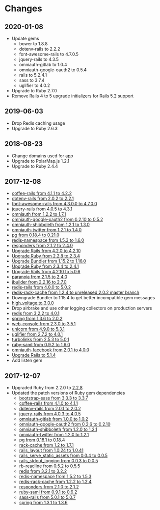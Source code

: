 # Changes

## 2020-01-08

* Update gems
    * bower to 1.8.8
    * dotenv-rails to 2.2.2
    * font-awesome-rails to 4.7.0.5
    * jquery-rails to 4.3.5
    * omniauth-gitlab to 1.0.4
    * omniauth-google-oauth2 to 0.5.4
    * rails to 5.2.4.1
    * sass to 3.7.4
    * uglifier to 4.0.2
* Upgrade to Ruby 2.7.0
* Remove Rails 4 to 5 upgrade initializers for Rails 5.2 support

## 2019-06-03

* Drop Redis caching usage
* Upgrade to Ruby 2.6.3

## 2018-08-23

* Change domains used for app
* Upgrade to PolarMap.js 1.2.1
* Upgrade to Ruby 2.4.4

## 2017-12-08

* [coffee-rails from 4.1.1 to 4.2.2][coffee-rails]
* [dotenv-rails from 2.0.2 to 2.2.1][dotenv-rails]
* [font-awesome-rails from 4.3.0.0 to 4.7.0.0][font-awesome-rails]
* [jquery-rails from 4.0.5 to 4.3.1][jquery-rails]
* [omniauth from 1.2.2 to 1.7.1][omniauth]
* [omniauth-google-oauth2 from 0.2.10 to 0.5.2][omniauth-google-oauth2]
* [omniauth-shibboleth from 1.2.1 to 1.3.0][omniauth-shibboleth]
* [omniauth-twitter from 1.2.1 to 1.4.0][omniauth-twitter]
* [pg from 0.18.4 to 0.21.0][pg]
* [redis-namespace from 1.5.3 to 1.6.0][redis-namespace]
* [responders from 2.1.2 to 2.4.0][responders]
* [Upgrade Rails from 4.2.0 to 4.2.10][Rails 4.2.10]
* [Upgrade Ruby from 2.2.8 to 2.3.4][Ruby 2.3.4]
* [Upgrade Bundler from 1.15.2 to 1.16.0][Bundler 1.16.0]
* [Upgrade Ruby from 2.3.4 to 2.4.1][Ruby 2.4.1]
* [Upgrade Rails from 4.2.10 to 5.0.6][Rails 5.0.6]
* [paranoia from 2.1.5 to 2.4.0][paranoia]
* [jbuilder from 2.2.16 to 2.7.0][jbuilder]
* [redis-rails from 4.0.0 to 5.0.2][redis-rails]
* [redis-rack-cache from 1.2.4 to unreleased 2.0.2 master branch][redis-rack-cache]
* Downgrade Bundler to 1.15.4 to get better incompatible gem messages
* [high_voltage to 3.0.0][high_voltage]
* Drop airbrake and use other logging collectors on production servers
* [redis from 3.2.2 to 4.0.1][redis-rb]
* [spring from 1.3.6 to 2.0.2][spring]
* [web-console from 2.3.0 to 3.5.1][web-console]
* [unicorn from 4.9.0 to 5.3.1][unicorn]
* [uglifier from 2.7.2 to 4.0.1][uglifier]
* [turbolinks from 2.5.3 to 5.0.1][turbolinks]
* [ruby-saml from 0.9.2 to 1.6.0][ruby-saml]
* [omniauth-facebook from 2.0.1 to 4.0.0][omniauth-facebook]
* [Upgrade Rails to 5.1.4][Rails 5.1.4]
* Add listen gem

## 2017-12-07

* Upgraded Ruby from 2.2.0 to [2.2.8][Ruby 2.2.8]
* Updated the patch versions of Ruby gem dependencies
    * [bootstrap-sass from 3.3.3 to 3.3.7][bootstrap-sass]
    * [coffee-rails from 4.1.0 to 4.1.1][coffee-rails]
    * [dotenv-rails from 2.0.1 to 2.0.2][dotenv-rails]
    * [jquery-rails from 4.0.3 to 4.0.5][jquery-rails]
    * [omniauth-gitlab from 1.0.0 to 1.0.2][omniauth-gitlab]
    * [omniauth-google-oauth2 from 0.2.6 to 0.2.10][omniauth-google-oauth2]
    * [omniauth-shibboleth from 1.2.0 to 1.2.1][omniauth-shibboleth]
    * [omniauth-twitter from 1.2.0 to 1.2.1][omniauth-twitter]
    * [pg from 0.18.1 to 0.18.4][pg]
    * [rack-cache from 1.2 to 1.7.1][rack-cache]
    * [rails\_layout from 1.0.24 to 1.0.41][rails_layout]
    * [rails\_serve\_static\_assets from 0.0.4 to 0.0.5][rails_serve_static_assets]
    * [rails\_stdout\_logging from 0.0.3 to 0.0.5][rails_stdout_logging]
    * [rb-readline from 0.5.2 to 0.5.5][rb-readline]
    * [redis from 3.2.1 to 3.2.2][redis-rb]
    * [redis-namespace from 1.5.2 to 1.5.3][redis-namespace]
    * [redis-rack-cache from 1.2.2 to 1.2.4][redis-rack-cache]
    * [responders from 2.1.0 to 2.1.2][responders]
    * [ruby-saml from 0.9.1 to 0.9.2][ruby-saml]
    * [sass-rails from 5.0.1 to 5.0.7][sass-rails]
    * [spring from 1.3.1 to 1.3.6][spring]


[bootstrap-sass]: https://github.com/twbs/bootstrap-sass/blob/master/CHANGELOG.md
[Bundler 1.16.0]: http://bundler.io/blog/2017/10/31/bundler-1-16.html
[coffee-rails]: https://github.com/rails/coffee-rails/blob/master/CHANGELOG.md
[dotenv-rails]: https://github.com/bkeepers/dotenv/blob/master/Changelog.md
[font-awesome-rails]: https://github.com/bokmann/font-awesome-rails/blob/master/CHANGELOG.md
[high_voltage]: https://github.com/thoughtbot/high_voltage/blob/master/NEWS.md
[jbuilder]: https://github.com/rails/jbuilder/blob/master/CHANGELOG.md
[jquery-rails]: https://github.com/rails/jquery-rails/blob/master/CHANGELOG.md
[omniauth-facebook]: https://github.com/mkdynamic/omniauth-facebook/blob/master/CHANGELOG.md
[omniauth-gitlab]: https://github.com/linchus/omniauth-gitlab
[omniauth-google-oauth2]: https://github.com/zquestz/omniauth-google-oauth2/blob/master/CHANGELOG.md
[omniauth-shibboleth]: https://github.com/toyokazu/omniauth-shibboleth
[omniauth-twitter]: https://github.com/arunagw/omniauth-twitter
[omniauth]: https://github.com/omniauth/omniauth/wiki/Changelog
[paranoia]: https://github.com/rubysherpas/paranoia/blob/core/CHANGELOG.md
[pg]: https://bitbucket.org/ged/ruby-pg/src/eb13f3c529505f6daa3e0795bb81e4251e3a2bd2/History.rdoc?at=default&fileviewer=file-view-default
[rack-cache]: https://github.com/rtomayko/rack-cache/blob/master/CHANGES
[Rails 4.2.10]: http://weblog.rubyonrails.org/2017/9/27/Rails-4-2-10-released/
[Rails 5.0.6]: http://edgeguides.rubyonrails.org/upgrading_ruby_on_rails.html#upgrading-from-rails-4-2-to-rails-5-0
[Rails 5.1.4]: http://weblog.rubyonrails.org/2017/9/7/Rails-5-1-4-and-5-0-6-released/
[rails_layout]: https://github.com/RailsApps/rails_layout/blob/master/CHANGELOG.textile
[rails_serve_static_assets]: https://github.com/heroku/rails_serve_static_assets/blob/master/CHANGELOG.md
[rails_stdout_logging]: https://github.com/heroku/rails_stdout_logging
[rb-readline]: https://github.com/ConnorAtherton/rb-readline/blob/master/CHANGES
[redis-namespace]: https://github.com/resque/redis-namespace
[redis-rack-cache]: https://github.com/redis-store/redis-rack-cache
[redis-rails]: https://github.com/redis-store/redis-rails/blob/master/CHANGELOG.md
[redis-rb]: https://github.com/redis/redis-rb/blob/master/CHANGELOG.md
[responders]: https://github.com/plataformatec/responders/blob/master/CHANGELOG.md
[Ruby 2.2.8]: https://www.ruby-lang.org/en/news/2017/09/14/ruby-2-2-8-released/
[Ruby 2.3.4]: https://www.ruby-lang.org/en/news/2017/03/30/ruby-2-3-4-released/
[Ruby 2.4.1]: https://www.ruby-lang.org/en/news/2017/03/22/ruby-2-4-1-released/
[ruby-saml]: https://github.com/onelogin/ruby-saml/blob/master/changelog.md
[sass-rails]: https://github.com/rails/sass-rails
[spring]: https://github.com/rails/spring/blob/master/CHANGELOG.md
[turbolinks]: https://github.com/turbolinks/turbolinks
[uglifier]: https://github.com/lautis/uglifier/blob/master/CHANGELOG.md
[unicorn]: https://bogomips.org/unicorn/NEWS.html
[web-console]: https://github.com/rails/web-console/blob/master/CHANGELOG.markdown
